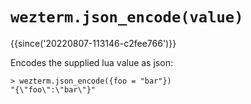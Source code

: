 # `wezterm.json_encode(value)`

{{since('20220807-113146-c2fee766')}}

Encodes the supplied lua value as json:

```
> wezterm.json_encode({foo = "bar"})
"{\"foo\":\"bar\"}"
```
